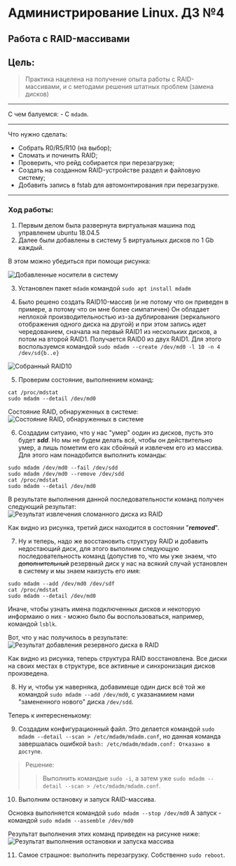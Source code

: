 # Администрирование Linux. ДЗ №4
## Работа с RAID-массивами


## Цель:
> Практика нацелена на получение опыта работы с RAID-массивами, и с методами решения штатных проблем (замена дисков)

----------------

С чем балуемся: - С `mdadm`.

----------------

Что нужно сделать:
  - Собрать R0/R5/R10 (на выбор);
  - Сломать и починить RAID;
  - Проверить, что рейд собирается при перезагрузке;
  - Создать на созданном RAID-устройстве раздел и файловую систему;
  - Добавить запись в fstab для автомонтирования при перезагрузке.

----------------

### Ход работы:
1) Первым делом была развернута виртуальная машина под управленем ubuntu 18.04.5
2) Далее были добавлены в систему 5 виртуальных дисков по 1 Gb каждый.

В этом можно убедиться при помощи рисунка:

![Добавленные носители в систему](https://sun9-68.userapi.com/qIvDNeaqi7xsTNroeJCxdVp6mc9nqfQu0V5JdQ/arwLV5aZ5dk.jpg "Добавленные носители в систему")

3) Установлен пакет `mdadm` командой `sudo apt install mdadm`

4) Было решено создать RAID10-массив (и не потому что он приведен в примере, а потому что он мне более симпатичен)
Он обладает неплохой производительностью из-за дублирования (зеркального отображения одного диска на другой) и при этом запись идет чередованием, сначала на первый RAID1 из нескольких дисков, а потом на второй RAID1. Получается RAID0 из двух RAID1.
Для этого воспользуемся командой `sudo mdadm --create /dev/md0 -l 10 -n 4 /dev/sd{b..e}`

![Собранный RAID10](https://sun9-26.userapi.com/vPVWJ_I2UWq-NSyF-b8zOW2aMGs0w8whvePptw/-rM5d0e51nw.jpg "Собранный RAID10")

5) Проверим состояние, выполнением команд:
```
cat /proc/mdstat
sudo mdadm --detail /dev/md0
```

Состояние RAID, обнаруженных в системе:
![Состояние RAID, обнаруженных в системе](https://sun9-18.userapi.com/hq4_LSW0q2eJTVtLRS0vmcuOFd1iD73lwIk8Pg/Xg_Q3Ye9-zg.jpg "Состояние RAID, обнаруженных в системе")


6) Создадим ситуаию, что у нас "умер" оодин из дисков, пусть это будет ***sdd***. Но мы не будем делать всё, чтобы он действительно умер, а лишь пометим его как сбойный и извлечем его из массива. Для этого нам понадобится выполнить команды:
```
sudo mdadm /dev/md0 --fail /dev/sdd
sudo mdadm /dev/md0 --remove /dev/sdd
cat /proc/mdstat
sudo mdadm --detail /dev/md0
```

В результате выполнения данной последовательности команд получен следующий результат:
![Результат извлечения сломанного диска из RAID](https://sun9-76.userapi.com/fg9w9l1cBy4TQoXgXXvkDtXJmueSexgS1bShNw/9thskcR34AE.jpg "Результат извлечения сломанного диска из RAID")

Как видно из рисунка, третий диск находится в состоянии "***removed***".

7) Ну и теперь, надо же восстановить структуру RAID и добавить недостающий диск, для этого выполним следующую последовательность команд (допустив то, что мы уже знаем, что ~~дополнительный~~ резервный диск у нас на всякий случай установлен в систему и мы знаем наизусть его имя: 
```
sudo mdadm --add /dev/md0 /dev/sdf
cat /proc/mdstat
sudo mdadm --detail /dev/md0
```

Иначе, чтобы узнать имена подключенных дисков и некоторую информаию о них - можно было бы воспользоваться, например, командой `lsblk`.

Вот, что у нас получилось в результате:
![Результат добавления резервного диска в RAID](https://sun9-6.userapi.com/aqfCvvOcN9c25nkozPqbufERNbX_9RHoo0S4RA/AcOPfGZnkxg.jpg "Результат добавления резервного диска в RAID")

Как видно из рисунка, теперь структура RAID восстановлена. Все диски на своих местах в структуре, все активные и синхронизация дисков произведена.


8) Ну и, чтобы уж наверняка, добавимеще один диск всё той же командой `sudo mdadm --add /dev/md0`, с указанамием нами "замененного нового" диска `/dev/sdd`.


Теперь к интересненькому:

9) Создадим конфигурационный файл. Это делается командой `sudo mdadm --detail --scan > /etc/mdadm/mdadm.conf`, но данная команда завершалась ошибкой `bash: /etc/mdadm/mdadm.conf: Отказано в доступе`.

> Решение:
>> Выполнить командыe `sudo -i`, а затем уже `sudo mdadm --detail --scan > /etc/mdadm/mdadm.conf`.


10) Выполним остановку и запуск RAID-массива.

Основка выполняется командой `sudo mdadm --stop /dev/md0`
А запуск - командой `sudo mdadm --assemble /dev/md0`

Результат выполнения этих команд приведен на рисунке ниже:
![Результат выполнения остановки и запуска массива](https://sun1-87.userapi.com/VHZtdX6fvexFLe9jz80QxyCp9GCE4WkIQ8_4fA/dS01L6HdDP8.jpg "Результат выполнения остановки и запуска массива")


11) Самое страшное: выполнить перезагрузку. Собственно `sudo reboot`.
